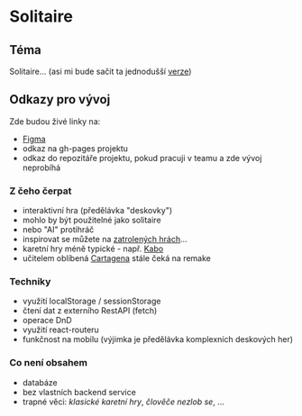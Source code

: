 # Solitaire

## Téma

Solitaire... (asi mi bude sačit ta jednodušší [verze](https://www.google.com/search?q=solitaire&rlz=1C1VDKB_enCZ1078CZ1078&oq=solitaire&gs_lcrp=EgZjaHJvbWUqDggAEEUYJxg7GIAEGIoFMg4IABBFGCcYOxiABBiKBTIPCAEQLhhDGNQCGIAEGIoFMgwIAhAAGEMYgAQYigUyDAgDEAAYQxiABBiKBTIHCAQQABiABDIHCAUQABiABDIHCAYQABiABDIHCAcQABiABDIHCAgQLhiABDIHCAkQABiABNIBCDE0OTlqMGo3qAIAsAIA&sourceid=chrome&ie=UTF-8))

## Odkazy pro vývoj

Zde budou živé linky na:
- [Figma](https://www.figma.com/file/e0tTUWbeXNAwgOEUv4Lbgo/Untitled?type=design&node-id=0%3A1&mode=design&t=JWjWQCuOsXTyIWAQ-1)
- odkaz na gh-pages projektu
- odkaz do repozitáře projektu, pokud pracuji v teamu a zde vývoj neprobíhá

### Z čeho čerpat

- interaktivní hra (předělávka "deskovky")
- mohlo by být použitelné jako solitaire
- nebo "AI" protihráč
- inspirovat se můžete na [zatrolených hrách](https://www.zatrolene-hry.cz/katalog-her/?fType=cat&keyword=&theme=-1&category=-1&minlength=-1&maxlength=-1&localization=6%2C+7%2C+8&min_players=1&max_players=1&age=-1)...
- karetní hry méně typické - např. [Kabo](https://www.zatrolene-hry.cz/spolecenska-hra/kabo-8341/)
- učitelem oblíbená [Cartagena](https://www.zatrolene-hry.cz/spolecenska-hra/cartagena-422/) stále čeká na remake

### Techniky

- využití localStorage / sessionStorage
- čtení dat z externího RestAPI (fetch)
- operace DnD
- využití react-routeru
- funkčnost na mobilu (výjimka je předělávka komplexních deskových her)

### Co není obsahem 

- databáze
- bez vlastních backend service
- trapné věci: *klasické karetní hry*, *člověče nezlob se*, ...
